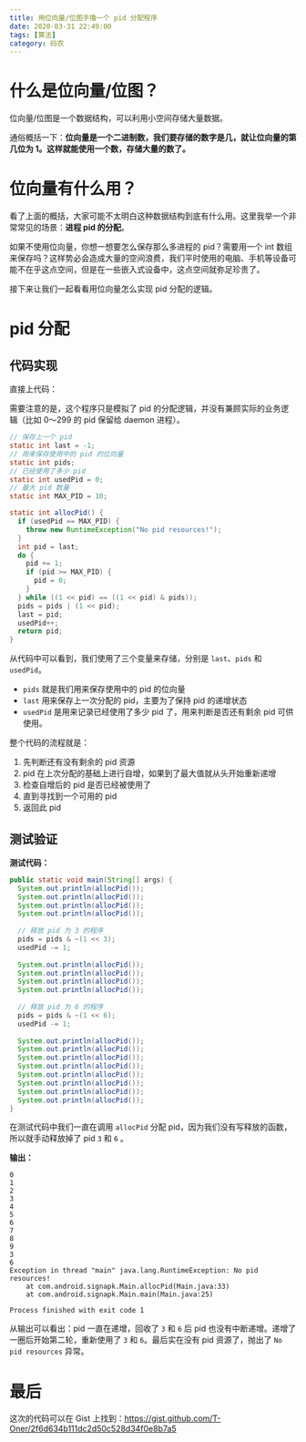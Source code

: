 ```yaml
---
title: 用位向量/位图手撸一个 pid 分配程序
date: 2020-03-31 22:49:00
tags: [算法]
category: 码农
---
```

# 什么是位向量/位图？

位向量/位图是一个数据结构，可以利用小空间存储大量数据。

通俗概括一下：**位向量是一个二进制数，我们要存储的数字是几，就让位向量的第几位为 1。这样就能使用一个数，存储大量的数了。**

# 位向量有什么用？

看了上面的概括，大家可能不太明白这种数据结构到底有什么用。这里我举一个非常常见的场景：**进程 pid 的分配**。

如果不使用位向量，你想一想要怎么保存那么多进程的 pid？需要用一个 int 数组来保存吗？这样势必会造成大量的空间浪费，我们平时使用的电脑、手机等设备可能不在乎这点空间，但是在一些嵌入式设备中，这点空间就弥足珍贵了。

接下来让我们一起看看用位向量怎么实现 pid 分配的逻辑。

# pid 分配

## 代码实现

直接上代码：

需要注意的是，这个程序只是模拟了 pid 的分配逻辑，并没有兼顾实际的业务逻辑（比如 0～299 的 pid 保留给 daemon 进程）。

```java
// 保存上一个 pid
static int last = -1;
// 用来保存使用中的 pid 的位向量
static int pids;
// 已经使用了多少 pid
static int usedPid = 0;
// 最大 pid 数量
static int MAX_PID = 10;

static int allocPid() {
  if (usedPid == MAX_PID) {
    throw new RuntimeException("No pid resources!");
  }
  int pid = last;
  do {
    pid += 1;
    if (pid >= MAX_PID) {
      pid = 0;
    }
  } while ((1 << pid) == ((1 << pid) & pids));
  pids = pids | (1 << pid);
  last = pid;
  usedPid++;
  return pid;
}
```

从代码中可以看到，我们使用了三个变量来存储，分别是 `last`、`pids` 和 `usedPid`。

* `pids` 就是我们用来保存使用中的 pid 的位向量
* `last` 用来保存上一次分配的 pid，主要为了保持 pid 的递增状态
* `usedPid` 是用来记录已经使用了多少 pid 了，用来判断是否还有剩余 pid 可供使用。

整个代码的流程就是：

1. 先判断还有没有剩余的 pid 资源
2. pid 在上次分配的基础上进行自增，如果到了最大值就从头开始重新递增
3. 检查自增后的 pid 是否已经被使用了
4. 直到寻找到一个可用的 pid
5. 返回此 pid

## 测试验证

**测试代码：**

```java
public static void main(String[] args) {
  System.out.println(allocPid());
  System.out.println(allocPid());
  System.out.println(allocPid());
  System.out.println(allocPid());
  
  // 释放 pid 为 3 的程序
  pids = pids & ~(1 << 3);
  usedPid -= 1;
  
  System.out.println(allocPid());
  System.out.println(allocPid());
  System.out.println(allocPid());
  System.out.println(allocPid());
  
  // 释放 pid 为 6 的程序
  pids = pids & ~(1 << 6);
  usedPid -= 1;
  
  System.out.println(allocPid());
  System.out.println(allocPid());
  System.out.println(allocPid());
  System.out.println(allocPid());
  System.out.println(allocPid());
  System.out.println(allocPid());
  System.out.println(allocPid());
  System.out.println(allocPid());
}
```

在测试代码中我们一直在调用 `allocPid` 分配 pid，因为我们没有写释放的函数，所以就手动释放掉了 pid  `3` 和 `6` 。

**输出：**

```shell
0
1
2
3
4
5
6
7
8
9
3
6
Exception in thread "main" java.lang.RuntimeException: No pid resources!
	at com.android.signapk.Main.allocPid(Main.java:33)
	at com.android.signapk.Main.main(Main.java:25)

Process finished with exit code 1
```

从输出可以看出：pid 一直在递增，回收了 `3` 和 `6` 后 pid 也没有中断递增。递增了一圈后开始第二轮，重新使用了 `3` 和 `6`。最后实在没有 pid 资源了，抛出了 `No pid resources` 异常。

# 最后

这次的代码可以在 Gist 上找到：https://gist.github.com/T-Oner/2f6d634b111dc2d50c528d34f0e8b7a5

